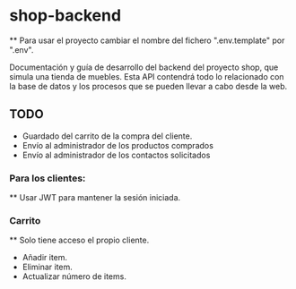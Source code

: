 # shop-backend
** Para usar el proyecto cambiar el nombre del fichero ".env.template" por ".env".

Documentación y guía de desarrollo del backend del proyecto shop, que simula una tienda de muebles. Esta API contendrá todo lo relacionado con la base de datos y los procesos que se pueden llevar a cabo desde la web.

## TODO
* Guardado del carrito de la compra del cliente.
* Envío al administrador de los productos comprados
* Envío al administrador de los contactos solicitados

### Para los clientes:
** Usar JWT para mantener la sesión iniciada.

### Carrito
** Solo tiene acceso el propio cliente.
* Añadir item.
* Eliminar item.
* Actualizar número de items.